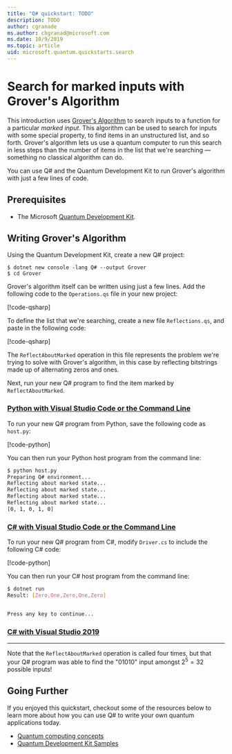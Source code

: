```yaml
---
title: "Q# quickstart: TODO"
description: TODO
author: cgranade
ms.author: chgranad@microsoft.com
ms.date: 10/9/2019
ms.topic: article
uid: microsoft.quantum.quickstarts.search
---
```


# Search for marked inputs with Grover's Algorithm

This introduction uses [Grover's Algorithm][grover] to search inputs to a function for a particular _marked input_.
This algorithm can be used to search for inputs with some special property, to find items in an unstructured list, and so forth.
Grover's algorithm lets us use a quantum computer to run this search in less steps than the number of items in the list that we're searching — something no classical algorithm can do.

You can use Q# and the Quantum Development Kit to run Grover's algorithm with just a few lines of code.

## Prerequisites

- The Microsoft [Quantum Development Kit][install].

## Writing Grover's Algorithm

Using the Quantum Development Kit, create a new Q# project:

```
$ dotnet new console -lang Q# --output Grover
$ cd Grover
```

Grover's algorithm itself can be written using just a few lines.
Add the following code to the `Operations.qs` file in your new project:

[!code-qsharp[](~/quantum/samples/algorithms/simple-grover/SimpleGrover.qs?highlight=5,27)]

To define the list that we're searching, create a new file `Reflections.qs`, and paste in the following code:

[!code-qsharp[](~/quantum/samples/algorithms/simple-grover/Reflections.qs)]

The `ReflectAboutMarked` operation in this file represents the problem we're trying to solve with Grover's algorithm, in this case by reflecting bitstrings made up of alternating zeros and ones.

Next, run your new Q# program to find the item marked by `ReflectAboutMarked`.

### [Python with Visual Studio Code or the Command Line](#tab/tabid-python)

To run your new Q# program from Python, save the following code as `host.py`:

[!code-python[](~/quantum/samples/algorithms/simple-grover/host.py)]

You can then run your Python host program from the command line:

```bash
$ python host.py
Preparing Q# environment...
Reflecting about marked state...
Reflecting about marked state...
Reflecting about marked state...
Reflecting about marked state...
[0, 1, 0, 1, 0]
```

### [C# with Visual Studio Code or the Command Line](#tab/tabid-csharp)

To run your new Q# program from C#, modify `Driver.cs` to include the following C# code:

[!code-python[](~/quantum/samples/algorithms/simple-grover/Host.cs)]

You can then run your C# host program from the command line:

```bash
$ dotnet run
Result: [Zero,One,Zero,One,Zero]


Press any key to continue...
```

### [C# with Visual Studio 2019](#tab/tabid-vs2019)

<!-- TODO: write this tab -->

***

Note that the `ReflectAboutMarked` operation is called four times, but that your Q# program was able to find the "01010" input amongst $2^5 = 32$ possible inputs!

## Going Further

If you enjoyed this quickstart, checkout some of the resources below to learn more about how you can use Q# to write your own quantum applications today.

- [Quantum computing concepts](xref:microsoft.quantum.concepts.intro)
- [Quantum Development Kit Samples](https://docs.microsoft.com/en-us/samples/browse/?products=qdk)

<!-- LINKS -->

[install]: xref:microsoft.quantum.install
[grover]: TODO

